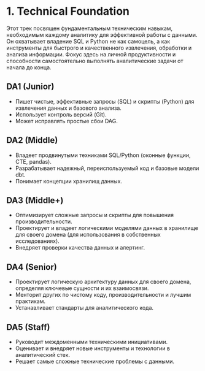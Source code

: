 # 1. Technical Foundation

Этот трек посвящен фундаментальным техническим навыкам, необходимым каждому аналитику для эффективной работы с данными. Он охватывает владение SQL и Python не как самоцель, а как инструменты для быстрого и качественного извлечения, обработки и анализа информации. Фокус здесь на личной продуктивности и способности самостоятельно выполнять аналитические задачи от начала до конца.

## DA1 (Junior)
- Пишет чистые, эффективные запросы (SQL) и скрипты (Python) для извлечения данных и базового анализа.
- Использует контроль версий (Git).
- Может исправлять простые сбои DAG.

## DA2 (Middle)
- Владеет продвинутыми техниками SQL/Python (оконные функции, CTE, pandas).
- Разрабатывает надежный, переиспользуемый код и базовые модели dbt.
- Понимает концепции хранилищ данных.

## DA3 (Middle+)
- Оптимизирует сложные запросы и скрипты для повышения производительности.
- Проектирует и владеет логическими моделями данных в хранилище для своего домена (для использования в собственных исследованиях).
- Внедряет проверки качества данных и алертинг.

## DA4 (Senior)
- Проектирует логическую архитектуру данных для своего домена, определяя ключевые сущности и их взаимосвязи.
- Менторит других по чистому коду, производительности и лучшим практикам.
- Устанавливает стандарты для аналитического кода.

## DA5 (Staff)
- Руководит междоменными техническими инициативами.
- Оценивает и внедряет новые инструменты и технологии в аналитический стек.
- Решает самые сложные технические проблемы с данными. 